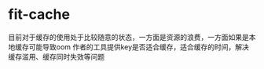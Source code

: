 # fit-cache
目前对于缓存的使用处于比较随意的状态，一方面是资源的浪费，一方面如果是本地缓存可能导致oom
作者的工具提供key是否适合缓存，适合缓存的时间，解决缓存滥用、缓存同时失效等问题


